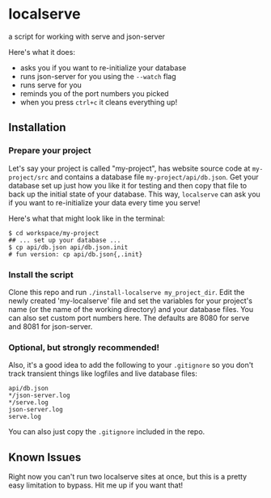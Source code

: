 # localserve
a script for working with serve and json-server

Here's what it does:

- asks you if you want to re-initialize your database
- runs json-server for you using the `--watch` flag
- runs serve for you
- reminds you of the port numbers you picked
- when you press `ctrl+c` it cleans everything up!

## Installation

### Prepare your project
Let's say your project is called "my-project", has website source code at `my-project/src` and contains a database file `my-project/api/db.json`. Get your database set up just how you like it for testing and then copy that file to back up the initial state of your database. This way, `localserve` can ask you if you want to re-initialize your data every time you serve!

Here's what that might look like in the terminal:
```shell
$ cd workspace/my-project
## ... set up your database ...
$ cp api/db.json api/db.json.init
# fun version: cp api/db.json{,.init}
```

### Install the script
Clone this repo and run `./install-localserve my_project_dir`.
Edit the newly created 'my-localserve' file and set the variables for your project's name (or the name of the working directory) and your database files. You can also set custom port numbers here. The defaults are 8080 for serve and 8081 for json-server.

### Optional, but strongly recommended!
Also, it's a good idea to add the following to your `.gitignore` so you don't track transient things like logfiles and live database files:

```
api/db.json
*/json-server.log
*/serve.log
json-server.log
serve.log
```

You can also just copy the `.gitignore` included in the repo.

## Known Issues

Right now you can't run two localserve sites at once, but this is a pretty easy limitation to bypass. Hit me up if you want that!
